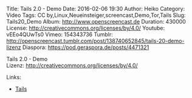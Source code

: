 Title: Tails 2.0 - Demo
Date: 2016-02-06 19:30
Author: Heiko
Category: Video
Tags: CC by,Linux,Neueinsteiger,screencast,Demo,Tor,Tails
Slug: Tails20_Demo
Album: http://www.openscreencast.de
Duration: 430000
License: http://creativecommons.org/licenses/by/4.0/
Youtube: vEEo4QUwTs0
Vimeo: 154343736
Tumblr: http://openscreencast.tumblr.com/post/138740652845/tails-20-demo-lizenz
Diaspora: https://pod.geraspora.de/posts/4471321

Tails 2.0 - Demo  
Lizenz: <http://creativecommons.org/licenses/by/4.0/>  
  

Links:

  * [Tails](https://tails.boum.org/)


